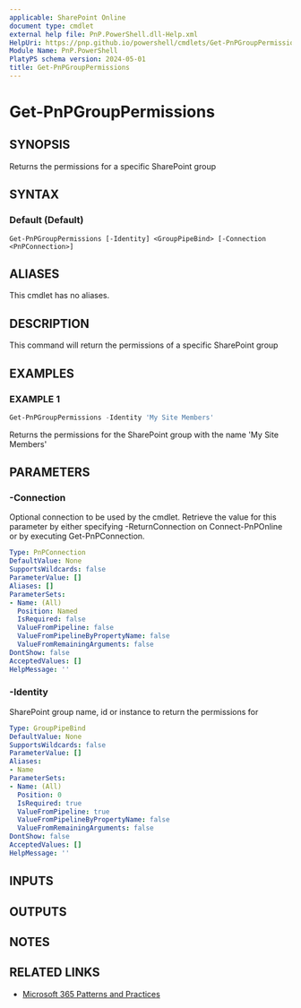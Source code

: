 ```yaml
---
applicable: SharePoint Online
document type: cmdlet
external help file: PnP.PowerShell.dll-Help.xml
HelpUri: https://pnp.github.io/powershell/cmdlets/Get-PnPGroupPermissions.html
Module Name: PnP.PowerShell
PlatyPS schema version: 2024-05-01
title: Get-PnPGroupPermissions
---
```


# Get-PnPGroupPermissions

## SYNOPSIS

Returns the permissions for a specific SharePoint group

## SYNTAX

### Default (Default)

```
Get-PnPGroupPermissions [-Identity] <GroupPipeBind> [-Connection <PnPConnection>]
```

## ALIASES

This cmdlet has no aliases.

## DESCRIPTION

This command will return the permissions of a specific SharePoint group

## EXAMPLES

### EXAMPLE 1

```powershell
Get-PnPGroupPermissions -Identity 'My Site Members'
```

Returns the permissions for the SharePoint group with the name 'My Site Members'

## PARAMETERS

### -Connection

Optional connection to be used by the cmdlet. Retrieve the value for this parameter by either specifying -ReturnConnection on Connect-PnPOnline or by executing Get-PnPConnection.

```yaml
Type: PnPConnection
DefaultValue: None
SupportsWildcards: false
ParameterValue: []
Aliases: []
ParameterSets:
- Name: (All)
  Position: Named
  IsRequired: false
  ValueFromPipeline: false
  ValueFromPipelineByPropertyName: false
  ValueFromRemainingArguments: false
DontShow: false
AcceptedValues: []
HelpMessage: ''
```

### -Identity

SharePoint group name, id or instance to return the permissions for

```yaml
Type: GroupPipeBind
DefaultValue: None
SupportsWildcards: false
ParameterValue: []
Aliases:
- Name
ParameterSets:
- Name: (All)
  Position: 0
  IsRequired: true
  ValueFromPipeline: true
  ValueFromPipelineByPropertyName: false
  ValueFromRemainingArguments: false
DontShow: false
AcceptedValues: []
HelpMessage: ''
```

## INPUTS

## OUTPUTS

## NOTES

## RELATED LINKS

- [Microsoft 365 Patterns and Practices](https://aka.ms/m365pnp)
